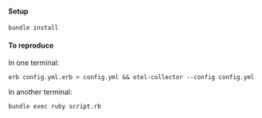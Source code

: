 #### Setup

```
bundle install
```

#### To reproduce

In one terminal:

```
erb config.yml.erb > config.yml && otel-collector --config config.yml
```

In another terminal:

```
bundle exec ruby script.rb
```
